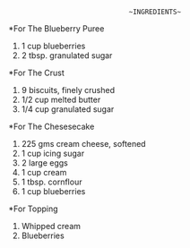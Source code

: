                                   ~INGREDIENTS~
 *For The Blueberry Puree
1. 1 cup blueberries
2. 2 tbsp. granulated sugar

 *For The Crust
1. 9 biscuits, finely crushed 
2. 1/2 cup melted butter
3. 1/4 cup granulated sugar

 *For The Chesesecake
1. 225 gms cream cheese, softened
2. 1 cup icing sugar
3. 2 large eggs
4. 1 cup cream
5. 1 tbsp. cornflour
6. 1 cup blueberries

 *For Topping
1. Whipped cream
2. Blueberries